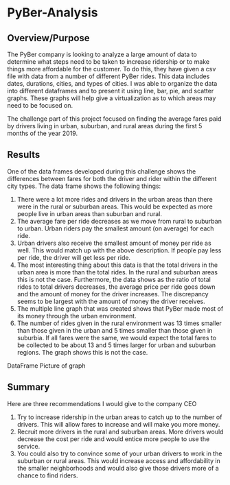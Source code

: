 # PyBer-Analysis

## Overview/Purpose
The PyBer company is looking to analyze a large amount of data to determine what steps need to be taken to increase ridership or to make things more affordable for the customer.  To do this, they have given a csv file with data from a number of different PyBer rides.  This data includes dates, durations, cities, and types of cities.  I was able to organize the data into different dataframes and to present it using line, bar, pie, and scatter graphs.  These graphs will help give a virtualization as to which areas may need to be focused on.  

The challenge part of this project focused on finding the average fares paid by drivers living in urban, suburban, and rural areas during the first 5 months of the year 2019.

## Results
One of the data frames developed during this challenge shows the differences between fares for both the driver and rider within the different city types.  The data frame shows the following things:
  1. There were a lot more rides and drivers in the urban areas than there were in the rural or suburban areas.  This would be expected as more people live in urban areas than suburban and rural.
  2. The average fare per ride decreases as we move from rural to suburban to urban.  Urban riders pay the smallest amount (on average) for each ride.
  3. Urban drivers also receive the smallest amount of money per ride as well.  This would match up with the above description.  If people pay less per ride, the driver will get less per ride.
  4. The most interesting thing about this data is that the total drivers in the urban area is more than the total rides.  In the rural and suburban areas this is not the case.  Furthermore, the data shows as the ratio of total rides to total drivers decreases, the average price per ride goes down and the amount of money for the driver increases.   The discrepancy seems to be largest with the amount of money the driver receives.
  5. The multiple line graph that was created shows that PyBer made most of its money through the urban environment.  
  6. The number of rides given in the rural environment was 13 times smaller than those given in the urban and 5 times smaller than those given in suburbia.  If all fares were the same, we would expect the total fares to be collected to be about 13 and 5 times larger for urban and suburban regions.  The graph shows this is not the case.


DataFrame
Picture of graph

## Summary
Here are three recommendations I would give to the company CEO
  1. Try to increase ridership in the urban areas to catch up to the number of drivers.  This will allow fares to increase and will make you more money.
  2. Recruit more drivers in the rural and suburban areas.  More drivers would decrease the cost per ride and would entice more people to use the service.
  3. You could also try to convince some of your urban drivers to work in the suburban or rural areas.  This would increase access and affordability in the smaller neighborhoods and would also give those drivers more of a chance to find riders.
